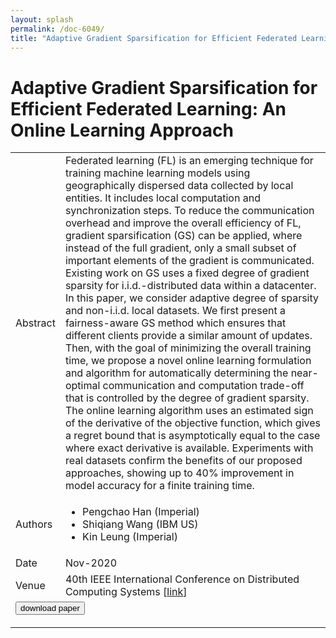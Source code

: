 ```yaml
---
layout: splash
permalink: /doc-6049/
title: "Adaptive Gradient Sparsification for Efficient Federated Learning: An Online Learning Approach"
---
```


# Adaptive Gradient Sparsification for Efficient Federated Learning: An Online Learning Approach

<table>
    <tbody>
    <tr>
        <td>Abstract</td>
        <td>Federated learning (FL) is an emerging technique for training machine learning models using geographically dispersed data collected by local entities. It includes local computation and synchronization steps. To reduce the communication overhead and improve the overall efficiency of FL, gradient sparsification (GS) can be applied, where instead of the full gradient, only a small subset of important elements of the gradient is communicated. Existing work on GS uses a fixed degree of gradient sparsity for i.i.d.-distributed data within a datacenter. In this paper, we consider adaptive degree of sparsity and non-i.i.d. local datasets. We first present a fairness-aware GS method which ensures that different clients provide a similar amount of updates. Then, with the goal of minimizing the overall training time, we propose a novel online learning formulation and algorithm for automatically determining the near-optimal communication and computation trade-off that is controlled by the degree of gradient sparsity. The online learning algorithm uses an estimated sign of the derivative of the objective function, which gives a regret bound that is asymptotically equal to the case where exact derivative is available. Experiments with real datasets confirm the benefits of our proposed approaches, showing up to 40% improvement in model accuracy for a finite training time.</td>
    </tr>
    <tr>
        <td>Authors</td>
        <td>
            <ul>
                <li>Pengchao Han (Imperial)</li>
                <li>Shiqiang Wang (IBM US)</li>
                <li>Kin Leung (Imperial)</li>
            </ul>
        </td>
    </tr>
    <tr>
        <td>Date</td>
        <td>Nov-2020</td>
    </tr>
    <tr>
        <td>Venue</td>
        <td>40th IEEE International Conference on Distributed Computing Systems [<a href="https://arxiv.org/pdf/2001.04756.pdf">link</a>]</td>
    </tr>
        <tr>
            <td colspan="2">
                <form method="get" action="https://arxiv.org/pdf/2001.04756.pdf">
                    <button type="submit">download paper</button>
                </form>
            </td>
        </tr>
    </tbody>
</table>

